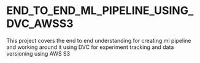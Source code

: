# END_TO_END_ML_PIPELINE_USING_DVC_AWSS3
This project covers the end to end understanding for creating ml pipeline and working around it using DVC for experiment tracking and data versioning using AWS S3
